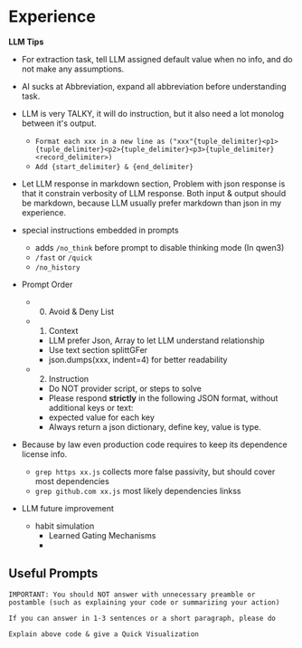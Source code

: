 # Experience

**LLM Tips**

- For extraction task, tell LLM assigned default value when no info, and do not make any assumptions.
- AI sucks at Abbreviation, expand all abbreviation before understanding task.
- LLM is very TALKY, it will do instruction, but it also need a lot monolog between it's output.
  - `Format each xxx in a new line as ("xxx"{tuple_delimiter}<p1>{tuple_delimiter}<p2>{tuple_delimiter}<p3>{tuple_delimiter}<record_delimiter>)`
  - `Add {start_delimiter} & {end_delimiter}`
- Let LLM response in markdown section, Problem with json response is that it constrain verbosity of LLM response. Both input & output should be markdown, because LLM usually prefer markdown than json in my experience.

- special instructions embedded in prompts
  - adds `/no_think` before prompt to disable thinking mode (In qwen3)
  - `/fast` or `/quick`
  - `/no_history`

- Prompt Order
  - 0) Avoid & Deny List
  - 1) Context
    - LLM prefer Json, Array to let LLM understand relationship
    - Use text section splittGFer
    - json.dumps(xxx, indent=4) for better readability
  - 2) Instruction
    - Do NOT provider script, or steps to solve
    - Please respond **strictly** in the following JSON format, without additional keys or text:
    - expected value for each key
    - Always return a json dictionary, define key, value is type.
- Because by law even production code requires to keep its dependence license info.
  - `grep https xx.js` collects more false passivity, but should cover most dependencies
  - `grep github.com xx.js` most likely dependencies linkss

- LLM future improvement
  - habit simulation
    - Learned Gating Mechanisms
    -

## Useful Prompts

```
IMPORTANT: You should NOT answer with unnecessary preamble or postamble (such as explaining your code or summarizing your action)

If you can answer in 1-3 sentences or a short paragraph, please do

Explain above code & give a Quick Visualization
```
